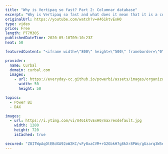 ```yaml
---
title: "Why is Vertipaq so fast? Part 2: Columnar database"
excerpt: "Why is Vertipaq so fast and what does it mean that it is a columnar database?  In this video, we will go through what it means that Vertipaq is a columnar database and why performance is so good.  In previous video we cover data compression:  When we import data in Power BI, the Vertipaq database will"
originalUrl: https://youtube.com/watch?v=A461ktvExH0
type: video
price: Free
length: PT7M30S
publishedDateTime: 2020-05-10T09:10:23Z
heat: 50

featuredContent: "<iframe width=\"800\" height=\"500\" frameborder=\"0\" src=\"https://www.youtube.com/embed/A461ktvExH0\" allow=\"accelerometer; autoplay; encrypted-media; gyroscope; picture-in-picture\" allowfullscreen></iframe>"

provider:
  name: Curbal
  domain: curbal.com
  images:
    - url: https://everyday-cc.github.io/powerbi/assets/images/organizations/curbal.com-50x50.jpg
      width: 50
      height: 50

topics:
  - Power BI
  - DAX

images:
  - url: https://i.ytimg.com/vi/A461ktvExH0/maxresdefault.jpg
    width: 1280
    height: 720
    isCached: true

secured: "Z8ITWpAqOtEBdXA92oW2KC/vFy8xaCVM+rG2GbkH7g8kXr8PWo/gUzarq3W5eWC5KvllMtfsLcXJt3q2K1gtv6pWvxrQlwfERDW7fi2FJIeEgtwA3ofA74dLFGgxp4SvO1aGBSOr1DgVLUETB8NJZWtFL6iu4wwvxnmdio8xtGgfl+J/Ixnwy0vxLTgu+M3sjQL74CYY6nyv4KwBIWcDYCp02tjkAADnzqq21GaQN0F7zPQDVjMPYNctUMg7Qwc2PPnlHZ7VQJx2Vl0apS8bbNZoeL/A7xkvV0MDUr3RHCrYaFH4Ef1eJPI2r+fv1bOa8rywaK02EcgOGD6BwHwwGNz2FmOxNrG47u2SNaA3Z9BuXE6SQ7f45op7FgYON6mXfma+aNFVVgFh5Jq4wjwxUCAPu+oPXIyha4lRSKR+vYo=;mmFr2LgDfMqGQIwc7As1rg=="
---
```


